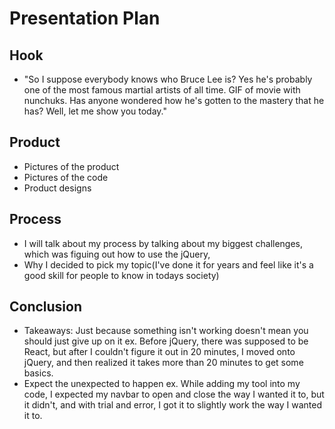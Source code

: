# Presentation Plan

## Hook
* "So I suppose everybody knows who Bruce Lee is? Yes he's probably one of the most famous martial artists of all time. GIF of movie with nunchuks. Has anyone wondered how he's gotten to the mastery that he has? Well, let me show you today."

## Product
* Pictures of the product
* Pictures of the code
* Product designs

## Process
* I will talk about my process by talking about my biggest challenges, which was figuing out how to use the jQuery,
* Why I decided to pick my topic(I've done it for years and feel like it's a good skill for people to know in todays society)

## Conclusion
* Takeaways: Just because something isn't working doesn't mean you should just give up on it
ex. Before jQuery, there was supposed to be React, but after I couldn't figure it out in 20 minutes, I moved onto jQuery, and then realized it takes more than 20 minutes to get some basics.
* Expect the unexpected to happen
ex. While adding my tool into my code, I expected my navbar to open and close the way I wanted it to, but it didn't, and with trial and error, I got it to slightly work the way I wanted it to.

<!-- EXAMPLE

## Hook
* Verbal riddle of GGD

## Product
* GIF/Demo of example/non-example

## Process
* Flowchart of plan
  * MVP: noun -> door -> yes/no
  * Beyond MVP: noun -> word relation API -> noun API -> yes/no, with counterexample
* Code snippets of:
  * MVP
  * Both APIs
  * Challenge with API keys

## Conclusion
* [URL to project]
* Takeaways
  * Less = more: the heart of the riddle was one line of code; it obviously took more to make the entire thing work, but one complicated line of regular expressions was essentially the solution to the riddle
  * Expect the unexpected: it’s important to budget time for things you don’t account for; for example, I didn’t consider the fact that I would need another entire API to detect nouns
  * Determination is key: ironically enough, I had to make my API keys private. At first, it didn’t seem like it was possible, which meant I couldn’t publish my app. But after all of that hard work, I was determined to find a solution, and I found it in config variables.
* "Presentation can’t, but a speech can"


-->
